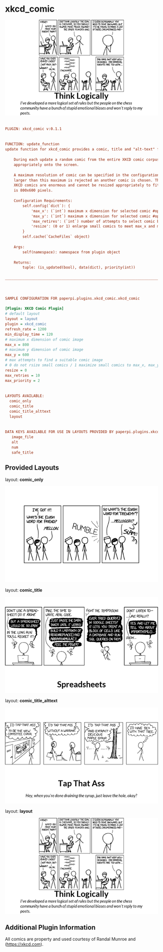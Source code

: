 # xkcd_comic

![sample image for plugin xkcd_comic](./xkcd_comic.layout-L-sample.png)
```ini
 
PLUGIN: xkcd_comic v:0.1.1

 
FUNCTION: update_function
update function for xkcd_comic provides a comic, title and "alt-text" for a random XKCD comic
    
    During each update a random comic from the entire XKCD comic corpus. Comics are resampled to fit 
    appropriately onto the screen. 
    
    A maximum resolution of comic can be specified in the configuration (max_x, max_y). Any comic 
    larger than this maximum is rejected an another comic is chosen. This is useful because some 
    XKCD comics are enormous and cannot be resized appropriately to fit on small screens. The default 
    is 800x600 pixels.  
    
    Configuration Requirements:
        self.config(`dict`): {
            'max_x': (`int`) maximum x dimension for selected comic #optional,
            'max_y': (`int`) maximum x dimension for selected comic #optional),
            'max_retires': (`int`) number of attempts to select comic before giving up #optional,
            'resize': (0 or 1) enlarge small comics to meet max_x and max_y #optional
        }
        self.cache(`CacheFiles` object)
        
    Args:
        self(namespace): namespace from plugin object
    
    Returns:
        tuple: (is_updated(bool), data(dict), priority(int))
    
___________________________________________________________________________
 
 

SAMPLE CONFIGURATION FOR paperpi.plugins.xkcd_comic.xkcd_comic

[Plugin: XKCD Comic Plugin]
# default layout
layout = layout
plugin = xkcd_comic
refresh_rate = 1200
min_display_time = 120
# maximum x dimension of comic image
max_x = 800
# maximum y dimension of comic image
max_y = 600
# max attempts to find a suitable comic image
# 0 do not rsize small comics / 1 maximize small comics to max_x, max_y
resize = 0
max_retries = 10
max_priority = 2

 
LAYOUTS AVAILABLE:
  comic_only
  comic_title
  comic_title_alttext
  layout
 

DATA KEYS AVAILABLE FOR USE IN LAYOUTS PROVIDED BY paperpi.plugins.xkcd_comic.xkcd_comic:
   image_file
   alt
   num
   safe_title
```

## Provided Layouts

layout: **comic_only**

![sample image for plugin comic_only](./xkcd_comic.comic_only-L-sample.png) 


layout: **comic_title**

![sample image for plugin comic_title](./xkcd_comic.comic_title-L-sample.png) 


layout: **comic_title_alttext**

![sample image for plugin comic_title_alttext](./xkcd_comic.comic_title_alttext-L-sample.png) 


layout: **layout**

![sample image for plugin layout](./xkcd_comic.layout-L-sample.png) 


## Additional Plugin Information
All comics are property and used courtesy of Randal Munroe and (https://xkcd.com). 